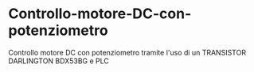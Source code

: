 # Controllo-motore-DC-con-potenziometro
Controllo motore DC con potenziometro tramite l'uso di un TRANSISTOR DARLINGTON BDX53BG e PLC
